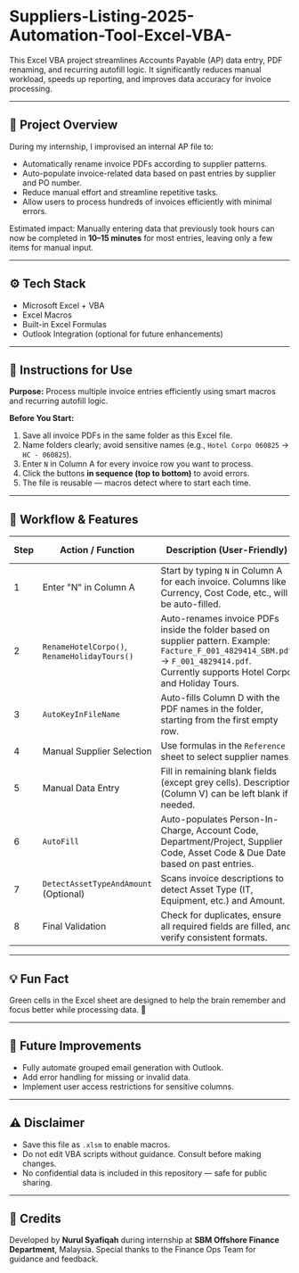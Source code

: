 # Suppliers-Listing-2025-Automation-Tool-Excel-VBA-

This Excel VBA project streamlines Accounts Payable (AP) data entry, PDF renaming, and recurring autofill logic. It significantly reduces manual workload, speeds up reporting, and improves data accuracy for invoice processing.

---

## 📝 Project Overview

During my internship, I improvised an internal AP file to:
- Automatically rename invoice PDFs according to supplier patterns.
- Auto-populate invoice-related data based on past entries by supplier and PO number.
- Reduce manual effort and streamline repetitive tasks.
- Allow users to process hundreds of invoices efficiently with minimal errors.

Estimated impact: Manually entering data that previously took hours can now be completed in **10–15 minutes** for most entries, leaving only a few items for manual input.

---

## ⚙️ Tech Stack

- Microsoft Excel + VBA  
- Excel Macros  
- Built-in Excel Formulas  
- Outlook Integration (optional for future enhancements)  

---

## 📌 Instructions for Use

**Purpose:** Process multiple invoice entries efficiently using smart macros and recurring autofill logic.

**Before You Start:**
1. Save all invoice PDFs in the same folder as this Excel file.  
2. Name folders clearly; avoid sensitive names (e.g., `Hotel Corpo 060825` → `HC - 060825`).  
3. Enter `N` in Column A for every invoice row you want to process.  
4. Click the buttons **in sequence (top to bottom)** to avoid errors.  
5. The file is reusable — macros detect where to start each time.

---

## 🔹 Workflow & Features

| Step | Action / Function | Description (User-Friendly) | Button Needed? |
|------|-----------------|----------------------------|----------------|
| 1 | Enter "N" in Column A | Start by typing `N` in Column A for each invoice. Columns like Currency, Cost Code, etc., will be auto-filled. | 🚫 No button |
| 2 | `RenameHotelCorpo()`, `RenameHolidayTours()` | Auto-renames invoice PDFs inside the folder based on supplier pattern. Example: `Facture_F_001_4829414_SBM.pdf` → `F_001_4829414.pdf`. Currently supports Hotel Corpo and Holiday Tours. | 🔘 Run |
| 3 | `AutoKeyInFileName` | Auto-fills Column D with the PDF names in the folder, starting from the first empty row. | 🔘 Run |
| 4 | Manual Supplier Selection | Use formulas in the `Reference` sheet to select supplier names. | 🚫 No button |
| 5 | Manual Data Entry | Fill in remaining blank fields (except grey cells). Description (Column V) can be left blank if needed. | Manual |
| 6 | `AutoFill` | Auto-populates Person-In-Charge, Account Code, Department/Project, Supplier Code, Asset Code & Due Date based on past entries. | 🔘 Run |
| 7 | `DetectAssetTypeAndAmount` (Optional) | Scans invoice descriptions to detect Asset Type (IT, Equipment, etc.) and Amount. | 🔘 Run |
| 8 | Final Validation | Check for duplicates, ensure all required fields are filled, and verify consistent formats. | 🚫 No button |

---

## 💡 Fun Fact
Green cells in the Excel sheet are designed to help the brain remember and focus better while processing data. 🧠

---

## 🚀 Future Improvements
- Fully automate grouped email generation with Outlook.  
- Add error handling for missing or invalid data.  
- Implement user access restrictions for sensitive columns.  

---

## ⚠️ Disclaimer
- Save this file as `.xlsm` to enable macros.  
- Do not edit VBA scripts without guidance. Consult before making changes.  
- No confidential data is included in this repository — safe for public sharing.  

---

## 🤝 Credits
Developed by **Nurul Syafiqah** during internship at **SBM Offshore Finance Department**, Malaysia. Special thanks to the Finance Ops Team for guidance and feedback.
